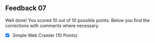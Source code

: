 ## Feedback 07

Well done! You scored 10 out of 10 possible points. Below you find the corrections with comments where necessary.

- [x] Simple Web Crawler (10 Points)
